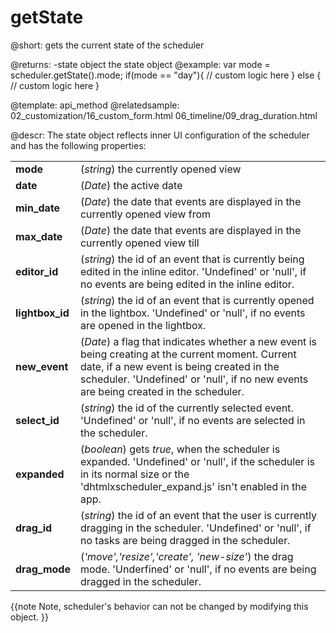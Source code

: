 getState
=============
@short: 
	gets the current state of the scheduler 

@returns:
-state	object	the state object
@example: 
var mode = scheduler.getState().mode;
if(mode == "day"){
	// custom logic here
}
else {
	// custom logic here
}



@template:	api_method
@relatedsample:
	02_customization/16_custom_form.html
    06_timeline/09_drag_duration.html

@descr: 
The state object reflects inner UI configuration of the scheduler and has the following properties:

<table class="webixdoc_links">
	<tbody>
    	<tr>
			<td class="webixdoc_links0"><b>mode</b></td>
			<td>(<i>string</i>) the currently opened view</td>
		</tr>
        <tr>
			<td class="webixdoc_links0"><b>date</b></td>
			<td>(<i>Date</i>) the active date</td>
		</tr>
        <tr>
			<td class="webixdoc_links0"><b>min_date</b></td>
			<td>(<i>Date</i>) the date that events are displayed in the currently opened view from </td>
		</tr>
        <tr>
			<td class="webixdoc_links0"><b>max_date</b></td>
			<td>(<i>Date</i>) the date that events are displayed in the currently opened view till </td>
		</tr>
        <tr>
			<td class="webixdoc_links0"><b>editor_id</b></td>
			<td>(<i>string</i>) the id of an event that is currently being edited in the inline editor. 'Undefined' or 'null', if no events are being  edited in the inline editor.</td>
		</tr>
        <tr>
			<td class="webixdoc_links0"><b>lightbox_id</b></td>
			<td>(<i>string</i>)  the id of an event that is currently opened in the lightbox. 'Undefined' or 'null', if no events are opened in the lightbox.</td>
		</tr>
        <tr>
			<td class="webixdoc_links0"><b>new_event</b></td>
			<td>(<i>Date</i>)  a flag that indicates whether a new event is being creating at the current moment. Current date, if a new event is being created in the scheduler. 'Undefined' or 'null', if no new events are being created in the scheduler.</td>
		</tr>
		<tr>
			<td class="webixdoc_links0"><b>select_id</b></td>
			<td>(<i>string</i>)  the id of the currently selected event. 'Undefined' or 'null', if no events are selected in the scheduler.</td>
		</tr>
        <tr>
			<td class="webixdoc_links0"><b>expanded</b></td>
			<td>(<i>boolean</i>) gets <i>true</i>, when the scheduler is expanded. 'Undefined' or 'null', if the scheduler is in its normal size or the 'dhtmlxscheduler_expand.js' isn't enabled in the app.</td>
		</tr>
        <tr>
			<td class="webixdoc_links0"><b>drag_id</b></td>
			<td>(<i>string</i>) the id of an event that the user is currently dragging in the scheduler. 'Undefined' or 'null', if no tasks are being dragged in the scheduler.</td>
		</tr>
        <tr>
			<td class="webixdoc_links0"><b>drag_mode</b></td>
			<td>(<i>'move','resize','create', 'new-size'</i>) the drag mode. 'Underfined' or 'null', if no events are being dragged in the scheduler.</td>
		</tr>
    </tbody>
</table>

{{note
Note, scheduler's behavior can not be changed by modifying this object.
}}

